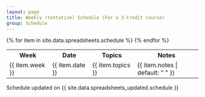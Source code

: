 ```yaml
---
layout: page
title: Weekly (tentative) Schedule (For a 3-Credit course)
group: Schedule
---
```


<table class="table table-striped table-hover table-bordered">
  <tr>
    <th>Week</th>
    <th>Date</th>
    <th>Topics</th>
    <th>Notes</th>
  </tr>
{% for item in site.data.spreadsheets.schedule %}
  <tr>
    <td>{{ item.week }}</td>
    <td>{{ item.date }}</td>
    <td>{{ item.topics }}</td>
    <td>{{ item.notes | default: "&nbsp;" }}</td>
  </tr>
{% endfor %}
</table>

Schedule updated on {{ site.data.spreadsheets_updated.schedule }}
